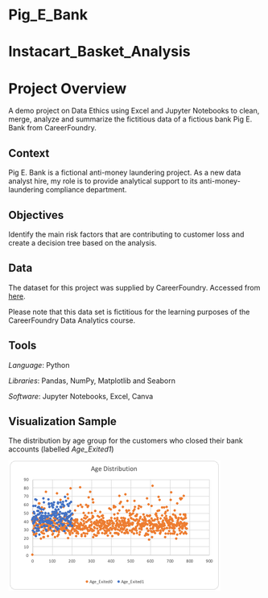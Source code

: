 # Pig_E_Bank
# Instacart_Basket_Analysis

# Project Overview

A demo project on Data Ethics using Excel and Jupyter Notebooks to clean, merge, analyze and summarize the fictitious data of a fictious bank Pig E. Bank from CareerFoundry.

## Context

Pig E. Bank is a fictional anti-money laundering project. As a new data analyst hire, my role is to provide analytical support to its anti-money-laundering compliance department.

## Objectives

Identify the main risk factors that are contributing to customer loss and create a decision tree based on the analysis.

## Data

The dataset for this project was supplied by CareerFoundry. Accessed from [here]( https://images.careerfoundry.com/public/courses/data-immersion/A5/E5.4/5.4-PigEBank-Client-Data%20set.xlsx).

Please note that this data set is fictitious for the learning purposes of the CareerFoundry Data Analytics course.

## Tools

_Language_: Python

_Libraries_: Pandas, NumPy, Matplotlib and Seaborn

_Software_: Jupyter Notebooks, Excel, Canva

## Visualization Sample

The distribution by age group for the customers who closed their bank accounts (labelled _Age_Exited1_)

![image]( https://github.com/gsmgla/Pig_E_Bank/blob/main/04%20Visualizations/age_distribution.png)
